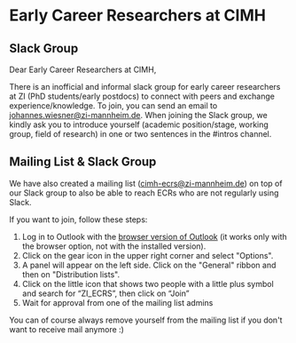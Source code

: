 # Early Career Researchers at CIMH

## Slack Group
Dear Early Career Researchers at CIMH,

There is an inofficial and informal slack group for early career researchers at ZI (PhD students/early postdocs) to connect with peers and exchange experience/knowledge. To join, you can send an email to johannes.wiesner@zi-mannheim.de. When joining the Slack group, we kindly ask you to introduce yourself (academic position/stage, working group, field of research) in one or two sentences in the #intros channel.

## Mailing List & Slack Group
We have also created a mailing list (cimh-ecrs@zi-mannheim.de) on top of our Slack group to also be able to reach ECRs who are not regularly using Slack.

If you want to join, follow these steps:

1) Log in to Outlook with the [browser version of Outlook](https://owa.zi-mannheim.de/) (it works only with the browser option, not with the installed version).
2) Click on the gear icon in the upper right corner and select "Options".
3) A panel will appear on the left side. Click on the "General" ribbon and then on "Distribution lists".
4) Click on the little icon that shows two people  with a little plus symbol and search for “ZI_ECRS”, then click on “Join”
5) Wait for approval from one of the mailing list admins

You can of course always remove yourself from the mailing list if you don't want to receive mail anymore :)
